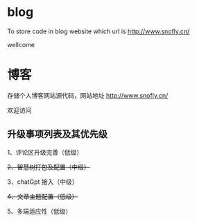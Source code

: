 # blog
To store code in blog website which url is http://www.snofly.cn/

wellcome

# 博客
存储个人博客网站源代码，网站地址 http://www.snofly.cn/

欢迎访问

## 升级事项列表及其优先级

1、评论区升级完善（低级）

~~2、智慧树打包及配置（中级）~~

3、chatGpt 接入（中级）

~~4、文章主题配置（低级）~~

5、多端适应性（低级）
